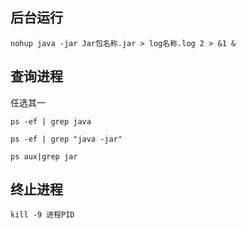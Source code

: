 ## 后台运行

```
nohup java -jar Jar包名称.jar > log名称.log 2 > &1 &
```

## 查询进程

任选其一

```
ps -ef | grep java
```

```
ps -ef | grep "java -jar"
```

```
ps aux|grep jar
```

## 终止进程

```
kill -9 进程PID
```


